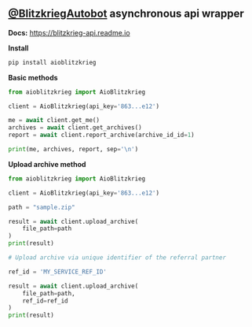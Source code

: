 ## **[@BlitzkriegAutobot](https://t.me/BlitzkriegAutobot) asynchronous api wrapper**
**Docs:** https://blitzkrieg-api.readme.io


**Install**
``` bash
pip install aioblitzkrieg
```

**Basic methods**
``` python
from aioblitzkrieg import AioBlitzkrieg

client = AioBlitzkrieg(api_key='863...e12')

me = await client.get_me()
archives = await client.get_archives()
report = await client.report_archive(archive_id_id=1)

print(me, archives, report, sep='\n')
```

**Upload archive method**
``` python
from aioblitzkrieg import AioBlitzkrieg

client = AioBlitzkrieg(api_key='863...e12')

path = "sample.zip"

result = await client.upload_archive(
    file_path=path
)
print(result)

# Upload archive via unique identifier of the referral partner

ref_id = 'MY_SERVICE_REF_ID'

result = await client.upload_archive(
    file_path=path,
    ref_id=ref_id
)
print(result)
```